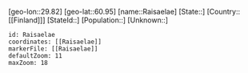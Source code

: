 ﻿---
location: [60.95,29.82]
mapzoom: [7,12] 
mapmarker: city 
type: City
tags:
- geo/City


SpocWebEntityId: 33622
isDeleted: false
confidential: public

---
[geo-lon::29.82]
[geo-lat::60.95]
[name::Raisaelae]
[State::]
[Country::[[Finland]]]
[StateId::]
[Population::]
[Unknown::]


```leaflet
id: Raisaelae
coordinates: [[Raisaelae]]
markerFile: [[Raisaelae]]
defaultZoom: 11 
maxZoom: 18
```
